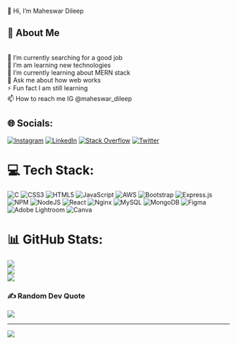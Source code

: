 👋 Hi, I’m Maheswar Dileep <br>
<h2>💫 About Me</h2> <br>
🔭  I’m currently searching for a good job<br>👯  I’m am learning new technologies<br>🌱  I’m currently learning about MERN stack<br>💬  Ask me about how web works<br>⚡  Fun fact I am still learning<br>📫 How to reach me IG @maheswar_dileep


## 🌐 Socials:
[![Instagram](https://img.shields.io/badge/Instagram-%23E4405F.svg?logo=Instagram&logoColor=white)](https://instagram.com/maheswar_dileep) [![LinkedIn](https://img.shields.io/badge/LinkedIn-%230077B5.svg?logo=linkedin&logoColor=white)]([https://linkedin.com/in/maheswar-dileep](https://www.linkedin.com/in/maheswar-dileep-9b3247234)) [![Stack Overflow](https://img.shields.io/badge/-Stackoverflow-FE7A16?logo=stack-overflow&logoColor=white)]([https://stackoverflow.com/users/maheaswer-dileep](https://stackoverflow.com/users/19520374/maheaswer-dileep)) [![Twitter](https://img.shields.io/badge/Twitter-%231DA1F2.svg?logo=Twitter&logoColor=white)](https://twitter.com/MaheswarDileep) 

# 💻 Tech Stack:
![C](https://img.shields.io/badge/c-%2300599C.svg?style=flat&logo=c&logoColor=white) ![CSS3](https://img.shields.io/badge/css3-%231572B6.svg?style=flat&logo=css3&logoColor=white) ![HTML5](https://img.shields.io/badge/html5-%23E34F26.svg?style=flat&logo=html5&logoColor=white) ![JavaScript](https://img.shields.io/badge/javascript-%23323330.svg?style=flat&logo=javascript&logoColor=%23F7DF1E) ![AWS](https://img.shields.io/badge/AWS-%23FF9900.svg?style=flat&logo=amazon-aws&logoColor=white) ![Bootstrap](https://img.shields.io/badge/bootstrap-%23563D7C.svg?style=flat&logo=bootstrap&logoColor=white) ![Express.js](https://img.shields.io/badge/express.js-%23404d59.svg?style=flat&logo=express&logoColor=%2361DAFB) ![NPM](https://img.shields.io/badge/NPM-%23000000.svg?style=flat&logo=npm&logoColor=white) ![NodeJS](https://img.shields.io/badge/node.js-6DA55F?style=flat&logo=node.js&logoColor=white) ![React](https://img.shields.io/badge/react-%2320232a.svg?style=flat&logo=react&logoColor=%2361DAFB) ![Nginx](https://img.shields.io/badge/nginx-%23009639.svg?style=flat&logo=nginx&logoColor=white) ![MySQL](https://img.shields.io/badge/mysql-%2300f.svg?style=flat&logo=mysql&logoColor=white) ![MongoDB](https://img.shields.io/badge/MongoDB-%234ea94b.svg?style=flat&logo=mongodb&logoColor=white) 	![Figma](https://img.shields.io/badge/figma-%23F24E1E.svg?style=flat&logo=figma&logoColor=white) ![Adobe Lightroom](https://img.shields.io/badge/Adobe%20Lightroom-31A8FF.svg?style=flat&logo=Adobe%20Lightroom&logoColor=white) ![Canva](https://img.shields.io/badge/Canva-%2300C4CC.svg?style=flat&logo=Canva&logoColor=white)
# 📊 GitHub Stats:
![](https://github-readme-stats.vercel.app/api?username=Mahesward&theme=tokyonight&hide_border=false&include_all_commits=true&count_private=true)<br/>
![](https://github-readme-streak-stats.herokuapp.com/?user=Mahesward&theme=tokyonight&hide_border=false)<br/>
![](https://github-readme-stats.vercel.app/api/top-langs/?username=Mahesward&theme=tokyonight&hide_border=false&include_all_commits=true&count_private=true&layout=compact)

### ✍️ Random Dev Quote
![](https://quotes-github-readme.vercel.app/api?type=horizontal&theme=dark)

---
[![](https://visitcount.itsvg.in/api?id=Mahesward&icon=0&color=3)](https://visitcount.itsvg.in)

<!-- Proudly created with GPRM ( https://gprm.itsvg.in ) -->
